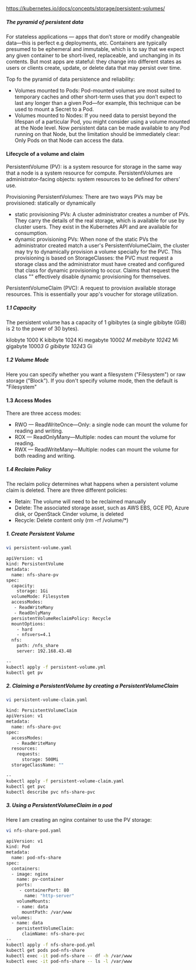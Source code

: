 https://kubernetes.io/docs/concepts/storage/persistent-volumes/


##### The pyramid of persistent data
For stateless applications — apps that don’t store or modify changeable data—this is perfect e.g deployments, etc.
Containers are typically presumed to be ephemeral and immutable, which is to say that we expect any given container to be short-lived, replaceable, and unchanging in its contents.
But most apps are stateful: they change into different states as users or clients create, update, or delete data that may persist over time.

Top fo the pyramid of data persistence and reliability:
- Volumes mounted to Pods: 
Pod-mounted volumes are most suited to temporary caches and other short-term uses that you don’t expect to last any longer than a given Pod—for example, this technique can be used to mount a Secret to a Pod.
- Volumes mounted to Nodes:
If you need data to persist beyond the lifespan of a particular Pod, you might consider using a volume mounted at the Node level. Now persistent data can be made available to any Pod running on that Node, but the limitation should be immediately clear: Only Pods on that Node can access the data.

#### Lifecycle of a volume and claim
PersistentVolume (PV):
is a system resource for storage in the same way that a node is a system resource for compute.
PersistentVolumes are administrator-facing objects: system resources to be defined for others’ use.

Provisioning PersistentVolumes: There are two ways PVs may be provisioned: statically or dynamically
- static provisioning PVs: A cluster administrator creates a number of PVs. They carry the details of the real storage, which is available for use by cluster users. They exist in the Kubernetes API and are available for consumption.
- dynamic provisioning PVs: When none of the static PVs the administrator created match a user's PersistentVolumeClaim, the cluster may try to dynamically provision a volume specially for the PVC.
This provisioning is based on StorageClasses: the PVC must request a storage class and the administrator must have created and configured that class for dynamic provisioning to occur. Claims that request the class "" effectively disable dynamic provisioning for themselves.

PersistentVolumeClaim (PVC):
A request to provision available storage resources. This is essentially your app's voucher for storage utilization.


##### 1.1 Capacity
The persistent volume has a capacity of 1 gibibytes (a single gibibyte (GiB) is 2 to the power of 30 bytes).

kilobyte	1000	K	kibibyte	1024	Ki
megabyte	1000*2	M	mebibyte	1024*2	Mi
gigabyte	1000*3	G	gibibyte	1024*3	Gi

##### 1.2 Volume Mode
Here you can specify whether you want a filesystem ("Filesystem") or raw storage ("Block"). If you don't specify volume mode, then the default is "Filesystem"

#### 1.3 Access Modes
There are three access modes:

- RWO — ReadWriteOnce—Only: a single node can mount the volume for reading and writing.
- ROX — ReadOnlyMany—Multiple: nodes can mount the volume for reading.
- RWX — ReadWriteMany—Multiple: nodes can mount the volume for both reading and writing.

##### 1.4 Reclaim Policy
The reclaim policy determines what happens when a persistent volume claim is deleted. There are three different policies:
- Retain: The volume will need to be reclaimed manually
- Delete: The associated storage asset, such as AWS EBS, GCE PD, Azure disk, or OpenStack Cinder volume, is deleted
- Recycle: Delete content only (rm -rf /volume/*)

##### 1. Create Persistent Volume

``````sh
vi persistent-volume.yaml

apiVersion: v1
kind: PersistentVolume
metadata:
  name: nfs-share-pv
spec:
  capacity:
    storage: 1Gi
  volumeMode: Filesystem
  accessModes:
   - ReadWriteMany
   - ReadOnlyMany
  persistentVolumeReclaimPolicy: Recycle
  mountOptions:
    - hard
    - nfsvers=4.1
  nfs:
    path: /nfs_share
    server: 192.168.43.48

--
kubectl apply -f persistent-volume.yml
kubectl get pv
``````
##### 2. Claiming a PersistentVolume by creating a PersistentVolumeClaim

``````sh
vi persistent-volume-claim.yaml

kind: PersistentVolumeClaim
apiVersion: v1
metadata:
  name: nfs-share-pvc
spec:
  accessModes:
    - ReadWriteMany
  resources:
    requests:
      storage: 500Mi
  storageClassName: ""

--
kubectl apply -f persistent-volume-claim.yaml
kubectl get pvc
kubectl describe pvc nfs-share-pvc
``````
##### 3. Using a PersistentVolumeClaim in a pod
Here I am creating an nginx container to use the PV storage:
``````sh
vi nfs-share-pod.yaml

apiVersion: v1
kind: Pod
metadata:
  name: pod-nfs-share
spec:
  containers:
  - image: nginx
    name: pv-container
    ports:
     - containerPort: 80
       name: "http-server"
    volumeMounts:
    - name: data
      mountPath: /var/www
  volumes:
  - name: data
    persistentVolumeClaim:
      claimName: nfs-share-pvc
--
kubectl apply -f nfs-share-pod.yml
kubectl get pods pod-nfs-share
kubectl exec -it pod-nfs-share -- df -h /var/www
kubectl exec -it pod-nfs-share -- ls -l /var/www
``````

